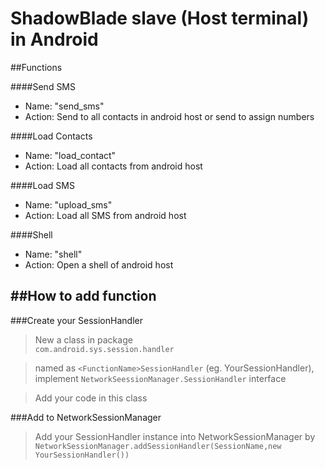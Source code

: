ShadowBlade slave (Host terminal) in Android
============================================
##Functions

####Send SMS
  * Name: "send_sms"<br>
  * Action: Send to all contacts in android host or send to assign numbers<br>

####Load Contacts
  * Name: "load_contact"<br>
  * Action: Load all contacts from android host

####Load SMS
  * Name: "upload_sms"<br>
  * Action: Load all SMS from android host

####Shell
  * Name: "shell"<br>
  * Action: Open a shell of android host

##How to add function
-------------------
###Create your SessionHandler
>New a class in package <br>
>`com.android.sys.session.handler` <br>

>named as `<FunctionName>SessionHandler` (eg. YourSessionHandler), <br>
>implement `NetworkSeessionManager.SessionHandler` interface<br>

>Add your code in this class<br>

###Add to NetworkSessionManager
>Add your SessionHandler instance into NetworkSessionManager by<br>
>`NetworkSessionManager.addSessionHandler(SessionName,new YourSessionHandler())` <br>
